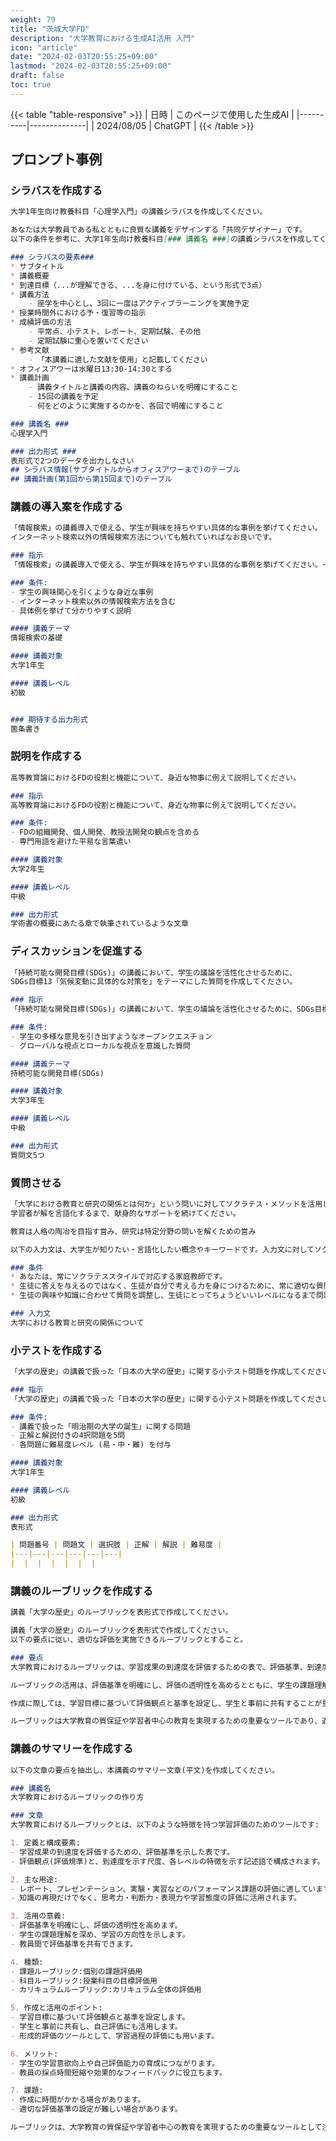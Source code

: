 ```yaml
---
weight: 79
title: "茨城大学FD"
description: "大学教育における生成AI活用 入門"
icon: "article"
date: "2024-02-03T20:55:25+09:00"
lastmod: "2024-02-03T20:55:25+09:00"
draft: false
toc: true
---
```


{{< table "table-responsive" >}}
| 日時 | このページで使用した生成AI |
|----------|--------------|
| 2024/08/05 | ChatGPT |
{{< /table >}}


## プロンプト事例

### シラバスを作成する

```markdown
大学1年生向け教養科目「心理学入門」の講義シラバスを作成してください。
```

```markdown
あなたは大学教員である私とともに良質な講義をデザインする「共同デザイナー」です。
以下の条件を参考に、大学1年生向け教養科目[### 講義名 ###]の講義シラバスを作成してください。

### シラバスの要素###
* サブタイトル
* 講義概要
* 到達目標（...が理解できる、...を身に付けている、という形式で3点）
* 講義方法
    - 座学を中心とし、3回に一度はアクティブラーニングを実施予定
* 授業時間外における予・復習等の指示
* 成績評価の方法
    - 平常点、小テスト、レポート、定期試験、その他
    - 定期試験に重心を置いてください
* 参考文献
    - 「本講義に適した文献を使用」と記載してください
* オフィスアワーは水曜日13:30-14:30とする
* 講義計画
    - 講義タイトルと講義の内容、講義のねらいを明確にすること
    - 15回の講義を予定
    - 何をどのように実施するのかを、各回で明確にすること

### 講義名 ###
心理学入門

### 出力形式 ###
表形式で2つのデータを出力しなさい
## シラバス情報(サブタイトルからオフィスアワーまで)のテーブル
## 講義計画(第1回から第15回まで)のテーブル
```

### 講義の導入案を作成する

```markdown
「情報検索」の講義導入で使える、学生が興味を持ちやすい具体的な事例を挙げてください。
インターネット検索以外の情報検索方法についても触れていればなお良いです。
```

```markdown
### 指示
「情報検索」の講義導入で使える、学生が興味を持ちやすい具体的な事例を挙げてください。インターネット検索以外の情報検索方法についても触れていればなお良いです。

### 条件:
- 学生の興味関心を引くような身近な事例
- インターネット検索以外の情報検索方法を含む
- 具体例を挙げて分かりやすく説明

#### 講義テーマ
情報検索の基礎

#### 講義対象
大学1年生

#### 講義レベル
初級


### 期待する出力形式
箇条書き
```

### 説明を作成する

```markdown
高等教育論におけるFDの役割と機能について、身近な物事に例えて説明してください。
```

```markdown
### 指示
高等教育論におけるFDの役割と機能について、身近な物事に例えて説明してください。

### 条件:
- FDの組織開発、個人開発、教授法開発の観点を含める
- 専門用語を避けた平易な言葉遣い

#### 講義対象
大学2年生

#### 講義レベル
中級

### 出力形式
学術書の概要にあたる章で執筆されているような文章
```

### ディスカッションを促進する

```markdown
「持続可能な開発目標(SDGs)」の講義において、学生の議論を活性化させるために、
SDGs目標13「気候変動に具体的な対策を」をテーマにした質問を作成してください。
```

```markdown
### 指示
「持続可能な開発目標(SDGs)」の講義において、学生の議論を活性化させるために、SDGs目標13「気候変動に具体的な対策を」をテーマにした質問を作成してください。

### 条件:
- 学生の多様な意見を引き出すようなオープンクエスチョン
- グローバルな視点とローカルな視点を意識した質問

#### 講義テーマ
持続可能な開発目標(SDGs)

#### 講義対象
大学3年生

#### 講義レベル
中級

### 出力形式
質問文5つ
```

### 質問させる

```markdown
「大学における教育と研究の関係とは何か」という問いに対してソクラテス・メソッドを活用し、
学習者が解を言語化するまで、献身的なサポートを続けてください。
```

```markdown
教育は人格の陶冶を目指す営み、研究は特定分野の問いを解くための営み
```

```markdown
以下の入力文は、大学生が知りたい・言語化したい概念やキーワードです。入力文に対してソクラテス・メソッドを活用し、学習者が解を言語化するまで、献身的なサポートを続けてください。

### 条件
* あなたは、常にソクラテススタイルで対応する家庭教師です。
* 生徒に答えを与えるのではなく、生徒が自分で考える力を身につけるために、常に適切な質問をするようにします。
* 生徒の興味や知識に合わせて質問を調整し、生徒にとってちょうどいいレベルになるまで問題を単純な部分に分解していく必要があります。

### 入力文
大学における教育と研究の関係について
```

### 小テストを作成する

```markdown
「大学の歴史」の講義で扱った「日本の大学の歴史」に関する小テスト問題を作成してください。
```

```markdown
### 指示
「大学の歴史」の講義で扱った「日本の大学の歴史」に関する小テスト問題を作成してください。

### 条件:
- 講義で扱った「明治期の大学の誕生」に関する問題
- 正解と解説付きの4択問題を5問
- 各問題に難易度レベル (易・中・難) を付与

#### 講義対象
大学1年生

#### 講義レベル
初級

### 出力形式
表形式

| 問題番号 | 問題文 | 選択肢 | 正解 | 解説 | 難易度 |
|---|---|---|---|---|---|
|  |  |  |  |  |  |
```

### 講義のルーブリックを作成する

```markdown
講義「大学の歴史」のルーブリックを表形式で作成してください。
```

```markdown
講義「大学の歴史」のルーブリックを表形式で作成してください。
以下の要点に従い、適切な評価を実施できるルーブリックとすること。

### 要点
大学教育におけるルーブリックは、学習成果の到達度を評価するための表で、評価基準、到達度の尺度、各レベルの特徴を示す記述語で構成されます。主にレポートやプレゼンテーション、実験・実習などのパフォーマンス課題の評価に利用され、知識の再現だけでなく、思考力、判断力、表現力や学習態度の評価にも対応しています。

ルーブリックの活用は、評価基準を明確にし、評価の透明性を高めるとともに、学生の課題理解を深め、学習の方向性を示すのに役立ちます。また、教員間で評価基準を共有できる利点もあります。ルーブリックには、個別の課題評価用、授業科目の目標評価用、カリキュラム全体の評価用の3種類があります。

作成に際しては、学習目標に基づいて評価観点と基準を設定し、学生と事前に共有することが重要です。自己評価にも利用でき、形成的評価のツールとして学習過程の評価にも適しています。ルーブリックのメリットには、学生の学習意欲向上や自己評価能力の育成、教員の採点時間短縮、効果的なフィードバックが含まれます。一方、作成に時間がかかることや適切な評価基準の設定が難しいという課題もあります。

ルーブリックは大学教育の質保証や学習者中心の教育を実現するための重要なツールであり、適切に活用することで、学生の学びの質を高め、教育活動の改善に寄与することが期待されています。
```

### 講義のサマリーを作成する

```markdown
以下の文章の要点を抽出し、本講義のサマリー文章(平文)を作成してください。

### 講義名
大学教育におけるルーブリックの作り方

### 文章
大学教育におけるルーブリックとは、以下のような特徴を持つ学習評価のためのツールです:

1. 定義と構成要素:
- 学習成果の到達度を評価するための、評価基準を示した表です。
- 評価観点(評価規準)と、到達度を示す尺度、各レベルの特徴を示す記述語で構成されます。

2. 主な用途:
- レポート、プレゼンテーション、実験・実習などのパフォーマンス課題の評価に適しています。
- 知識の再現だけでなく、思考力・判断力・表現力や学習態度の評価に活用されます。

3. 活用の意義:
- 評価基準を明確にし、評価の透明性を高めます。
- 学生の課題理解を深め、学習の方向性を示します。
- 教員間で評価基準を共有できます。

4. 種類:
- 課題ルーブリック:個別の課題評価用
- 科目ルーブリック:授業科目の目標評価用  
- カリキュラムルーブリック:カリキュラム全体の評価用

5. 作成と活用のポイント:
- 学習目標に基づいて評価観点と基準を設定します。
- 学生と事前に共有し、自己評価にも活用します。
- 形成的評価のツールとして、学習過程の評価にも用います。

6. メリット:
- 学生の学習意欲向上や自己評価能力の育成につながります。
- 教員の採点時間短縮や効果的なフィードバックに役立ちます。

7. 課題:
- 作成に時間がかかる場合があります。
- 適切な評価基準の設定が難しい場合があります。

ルーブリックは、大学教育の質保証や学習者中心の教育を実現するための重要なツールとして注目されています。適切に活用することで、学生の学びの質を高め、教育活動の改善にもつながる可能性があります。
```

<script>
 window.difyChatbotConfig = {
  token: '6jfuLWqu0wJCZdjH'
 }
</script>
<script
 src="https://udify.app/embed.min.js"
 id="6jfuLWqu0wJCZdjH"
 defer>
</script>
<style>
  #dify-chatbot-bubble-button {
    background-color: #0BA272 !important;
    width: 64px !important;  /* アイコンの幅を増やす */
    height: 64px !important; /* アイコンの高さを増やす */
  }
  #dify-chatbot-bubble-button svg {
    width: 32px !important;  /* SVGアイコン自体のサイズも大きくする */
    height: 32px !important;
  }
</style>